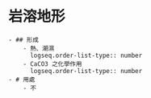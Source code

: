# 岩溶地形
	- ## 形成
		- 熱、潮濕
		  logseq.order-list-type:: number
		- CaCO3 之化學作用
		  logseq.order-list-type:: number
	- # 用處
		- 不